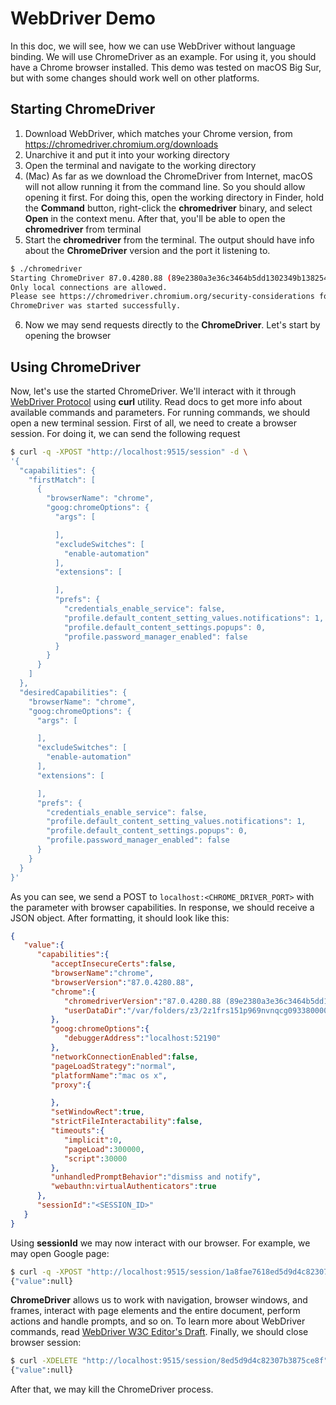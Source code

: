 WebDriver Demo
==============

In this doc, we will see, how we can use WebDriver without language binding. We will use ChromeDriver as an example. For using it, you should have a Chrome browser installed. This demo was tested on macOS Big Sur, but with some changes should work well on other platforms.

Starting ChromeDriver
----------------------------

1. Download WebDriver, which matches your Chrome version, from https://chromedriver.chromium.org/downloads
2. Unarchive it and put it into your working directory
3. Open the terminal and navigate to the working directory
4. (Mac) As far as we download the ChromeDriver from Internet, macOS will not allow running it from the command line. So you should allow opening it first. For doing this, open the working directory in Finder, hold the **Command** button, right-click the **chromedriver** binary, and select **Open** in the context menu. After that, you'll be able to open the **chromedriver** from terminal
5. Start the **chromedriver** from the terminal. The output should have info about the **ChromeDriver** version and the port it listening to.
```bash
$ ./chromedriver
Starting ChromeDriver 87.0.4280.88 (89e2380a3e36c3464b5dd1302349b1382549290d-refs/branch-heads/4280@{#1761}) on port 9515
Only local connections are allowed.
Please see https://chromedriver.chromium.org/security-considerations for suggestions on keeping ChromeDriver safe.
ChromeDriver was started successfully.
```
6. Now we may send requests directly to the **ChromeDriver**. Let's start by opening the browser

Using ChromeDriver
-------------------------

Now, let's use the started ChromeDriver. We'll interact with it through [WebDriver Protocol](https://w3c.github.io/webdriver/) using **curl** utility. Read docs to get more info about available commands and parameters. For running commands, we should open a new terminal session.
First of all, we need to create a browser session. For doing it, we can send the following request
```bash
$ curl -q -XPOST "http://localhost:9515/session" -d \
'{
  "capabilities": {
    "firstMatch": [
      {
        "browserName": "chrome",
        "goog:chromeOptions": {
          "args": [

          ],
          "excludeSwitches": [
            "enable-automation"
          ],
          "extensions": [

          ],
          "prefs": {
            "credentials_enable_service": false,
            "profile.default_content_setting_values.notifications": 1,
            "profile.default_content_settings.popups": 0,
            "profile.password_manager_enabled": false
          }
        }
      }
    ]
  },
  "desiredCapabilities": {
    "browserName": "chrome",
    "goog:chromeOptions": {
      "args": [

      ],
      "excludeSwitches": [
        "enable-automation"
      ],
      "extensions": [

      ],
      "prefs": {
        "credentials_enable_service": false,
        "profile.default_content_setting_values.notifications": 1,
        "profile.default_content_settings.popups": 0,
        "profile.password_manager_enabled": false
      }
    }
  }
}'
```
As you can see, we send a POST to `localhost:<CHROME_DRIVER_PORT>` with the parameter with browser capabilities. In response, we should receive a JSON object. After formatting, it should look like this:
```json
{
   "value":{
      "capabilities":{
         "acceptInsecureCerts":false,
         "browserName":"chrome",
         "browserVersion":"87.0.4280.88",
         "chrome":{
            "chromedriverVersion":"87.0.4280.88 (89e2380a3e36c3464b5dd1302349b1382549290d-refs/branch-heads/4280@{#1761})",
            "userDataDir":"/var/folders/z3/2z1frs151p969nvnqcg093380000gq/T/.com.google.Chrome.SGG5VF"
         },
         "goog:chromeOptions":{
            "debuggerAddress":"localhost:52190"
         },
         "networkConnectionEnabled":false,
         "pageLoadStrategy":"normal",
         "platformName":"mac os x",
         "proxy":{

         },
         "setWindowRect":true,
         "strictFileInteractability":false,
         "timeouts":{
            "implicit":0,
            "pageLoad":300000,
            "script":30000
         },
         "unhandledPromptBehavior":"dismiss and notify",
         "webauthn:virtualAuthenticators":true
      },
      "sessionId":"<SESSION_ID>"
   }
}
```
Using **sessionId** we may now interact with our browser. For example, we may open Google page:
```bash
$ curl -q -XPOST "http://localhost:9515/session/1a8fae7618ed5d9d4c82307b3875ce8f/url" -d '{"url" : "https://www.google.com/"}'
{"value":null}
```
**ChromeDriver** allows us to work with navigation, browser windows, and frames, interact with page elements and the entire document, perform actions and handle prompts, and so on. To learn more about WebDriver commands, read [WebDriver W3C Editor's Draft](https://w3c.github.io/webdriver).
Finally, we should close browser session:
```bash
$ curl -XDELETE "http://localhost:9515/session/8ed5d9d4c82307b3875ce8f"
{"value":null}
```
After that, we may kill the ChromeDriver process.
